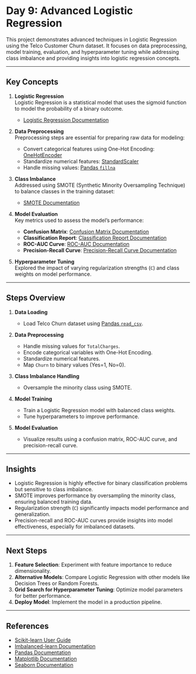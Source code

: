 # Day 9: Advanced Logistic Regression

This project demonstrates advanced techniques in Logistic Regression using the Telco Customer Churn dataset. It focuses on data preprocessing, model training, evaluation, and hyperparameter tuning while addressing class imbalance and providing insights into logistic regression concepts.

---

## Key Concepts

1. **Logistic Regression**  
   Logistic Regression is a statistical model that uses the sigmoid function to model the probability of a binary outcome.  
   - [Logistic Regression Documentation](https://scikit-learn.org/stable/modules/generated/sklearn.linear_model.LogisticRegression.html)

2. **Data Preprocessing**  
   Preprocessing steps are essential for preparing raw data for modeling:
   - Convert categorical features using One-Hot Encoding: [OneHotEncoder](https://scikit-learn.org/stable/modules/generated/sklearn.preprocessing.OneHotEncoder.html)
   - Standardize numerical features: [StandardScaler](https://scikit-learn.org/stable/modules/generated/sklearn.preprocessing.StandardScaler.html)
   - Handle missing values: [Pandas `fillna`](https://pandas.pydata.org/docs/reference/api/pandas.DataFrame.fillna.html)

3. **Class Imbalance**  
   Addressed using SMOTE (Synthetic Minority Oversampling Technique) to balance classes in the training dataset:
   - [SMOTE Documentation](https://imbalanced-learn.org/stable/references/generated/imblearn.over_sampling.SMOTE.html)

4. **Model Evaluation**  
   Key metrics used to assess the model’s performance:
   - **Confusion Matrix**: [Confusion Matrix Documentation](https://scikit-learn.org/stable/modules/generated/sklearn.metrics.confusion_matrix.html)
   - **Classification Report**: [Classification Report Documentation](https://scikit-learn.org/stable/modules/generated/sklearn.metrics.classification_report.html)
   - **ROC-AUC Curve**: [ROC-AUC Documentation](https://scikit-learn.org/stable/auto_examples/model_selection/plot_roc.html)
   - **Precision-Recall Curve**: [Precision-Recall Curve Documentation](https://scikit-learn.org/stable/auto_examples/model_selection/plot_precision_recall.html)

5. **Hyperparameter Tuning**  
   Explored the impact of varying regularization strengths (`C`) and class weights on model performance.

---

## Steps Overview

1. **Data Loading**  
   - Load Telco Churn dataset using [Pandas `read_csv`](https://pandas.pydata.org/docs/reference/api/pandas.read_csv.html).

2. **Data Preprocessing**  
   - Handle missing values for `TotalCharges`.  
   - Encode categorical variables with One-Hot Encoding.  
   - Standardize numerical features.  
   - Map `Churn` to binary values (Yes=1, No=0).

3. **Class Imbalance Handling**  
   - Oversample the minority class using SMOTE.

4. **Model Training**  
   - Train a Logistic Regression model with balanced class weights.  
   - Tune hyperparameters to improve performance.

5. **Model Evaluation**  
   - Visualize results using a confusion matrix, ROC-AUC curve, and precision-recall curve.

---

## Insights

- Logistic Regression is highly effective for binary classification problems but sensitive to class imbalance.
- SMOTE improves performance by oversampling the minority class, ensuring balanced training data.
- Regularization strength (`C`) significantly impacts model performance and generalization.
- Precision-recall and ROC-AUC curves provide insights into model effectiveness, especially for imbalanced datasets.

---

## Next Steps

1. **Feature Selection**: Experiment with feature importance to reduce dimensionality.  
2. **Alternative Models**: Compare Logistic Regression with other models like Decision Trees or Random Forests.  
3. **Grid Search for Hyperparameter Tuning**: Optimize model parameters for better performance.  
4. **Deploy Model**: Implement the model in a production pipeline.

---

## References

- [Scikit-learn User Guide](https://scikit-learn.org/stable/user_guide.html)  
- [Imbalanced-learn Documentation](https://imbalanced-learn.org/stable/)
- [Pandas Documentation](https://pandas.pydata.org/docs/)  
- [Matplotlib Documentation](https://matplotlib.org/stable/contents.html)  
- [Seaborn Documentation](https://seaborn.pydata.org/)  
